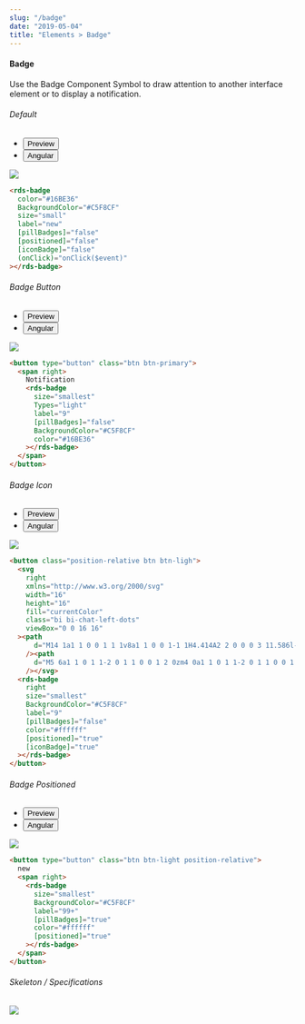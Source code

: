 ```yaml
---
slug: "/badge"
date: "2019-05-04"
title: "Elements > Badge"
---
```



<!-- CSS only -->
<link href="https://cdn.jsdelivr.net/npm/bootstrap@5.1.3/dist/css/bootstrap.min.css" rel="stylesheet" integrity="sha384-1BmE4kWBq78iYhFldvKuhfTAU6auU8tT94WrHftjDbrCEXSU1oBoqyl2QvZ6jIW3" crossorigin="anonymous">
<link rel="stylesheet" href="../../../../../../../raaghu/src/assets/css/style-elements.css">
<link rel="stylesheet" href="../../../../../../../raaghu/src/assets/css/main.css">

#### Badge

<p class="checkbox-def">Use the Badge Component Symbol to draw attention to another interface element or to display a notification.</p>

<!-- Basic Example -->
<section class="py-4">
    <h6>Default</h6>
    <div class="py-3">
      <div class="cust-tabs">
        <ul class="nav nav-tabs" id="myTab" role="tablist">
          <li class="nav-item" role="presentation">
            <button class="nav-link active" id="PreviewBasic-tab" data-bs-toggle="tab" data-bs-target="#PreviewBasic" type="button" role="tab" aria-controls="PreviewBasic" aria-selected="true">Preview </button>
          </li>
          <li class="nav-item" role="presentation">
            <button class="nav-link" id="AngularBasic-tab" data-bs-toggle="tab" data-bs-target="#AngularBasic" type="button" role="tab" aria-controls="AngularBasic" aria-selected="false"><i class="bi bi-code-slash" style="font-size:1.0rem"></i>Angular</button>
          </li>
        </ul>
      </div>
      <div class="tab-content card border" id="myTabContent">
        <div class="tab-pane fade show active" id="PreviewBasic" role="tabpanel" aria-labelledby="PreviewBasic-tab">
          <div class="contents  p-5">
            <div class="row">
              <div class="col-12">
        <img src="/images/badge-basic.png" class="img-fluid">
          </div>
            </div>
          </div>
        </div>
        <div class="tab-pane fade show" id="AngularBasic" role="tabpanel" aria-labelledby="AngularBasic-tab">
          <div class="contents ">
<div class="row text-white m-0 p-4">

```html
<rds-badge
  color="#16BE36"
  BackgroundColor="#C5F8CF"
  size="small"
  label="new"
  [pillBadges]="false"
  [positioned]="false"
  [iconBadge]="false"
  (onClick)="onClick($event)"
></rds-badge>
```

</div>
          </div>
        </div>
      </div>
    </div>
  </section>
<section class="py-4">
    <h6>Badge Button</h6>
    <div class="py-3">
      <div class="cust-tabs">
        <ul class="nav nav-tabs" id="myTab" role="tablist">
          <li class="nav-item" role="presentation">
            <button class="nav-link active" id="PreviewButton-tab" data-bs-toggle="tab" data-bs-target="#PreviewButton" type="button" role="tab" aria-controls="PreviewButton" aria-selected="true">Preview </button>
          </li>
          <li class="nav-item" role="presentation">
            <button class="nav-link" id="AngularButton-tab" data-bs-toggle="tab" data-bs-target="#AngularButton" type="button" role="tab" aria-controls="AngularButton" aria-selected="false"><i class="bi bi-code-slash" style="font-size:1.0rem"></i>Angular</button>
          </li>
        </ul>
      </div>
      <div class="tab-content card border" id="myTabContent">
        <div class="tab-pane fade show active" id="PreviewButton" role="tabpanel" aria-labelledby="PreviewButton-tab">
          <div class="contents bg-light p-5">
            <div class="row">
              <div class="col-12">
                <img src="/images/badge-as-button.png" class="img-fluid">                               
                  </div>
            </div>
          </div>
        </div>
        <div class="tab-pane fade show" id="AngularButton" role="tabpanel" aria-labelledby="AngularButton-tab">
          <div class="contents bg-code">
<div class="row m-0">

```html
<button type="button" class="btn btn-primary">
  <span right>
    Notification
    <rds-badge
      size="smallest"
      Types="light"
      label="9"
      [pillBadges]="false"
      BackgroundColor="#C5F8CF"
      color="#16BE36"
    ></rds-badge>
  </span>
</button>
```

</div>
          </div>
        </div>
      </div>
    </div>
  </section>

<section class="py-4">
    <h6>Badge Icon</h6>
    <div class="py-3">
      <div class="cust-tabs">
        <ul class="nav nav-tabs" id="myTab" role="tablist">
          <li class="nav-item" role="presentation">
            <button class="nav-link active" id="PreviewIcon-tab" data-bs-toggle="tab" data-bs-target="#PreviewIcon" type="button" role="tab" aria-controls="PreviewIcon" aria-selected="true">Preview </button>
          </li>
          <li class="nav-item" role="presentation">
            <button class="nav-link" id="AngularIcon-tab" data-bs-toggle="tab" data-bs-target="#AngularIcon" type="button" role="tab" aria-controls="AngularIcon" aria-selected="false"><i class="bi bi-code-slash" style="font-size:1.0rem"></i>Angular</button>
          </li>
        </ul>
      </div>
      <div class="tab-content card border" id="myTabContent">
        <div class="tab-pane fade show active" id="PreviewIcon" role="tabpanel" aria-labelledby="PreviewIcon-tab">
          <div class="contents bg-light p-5">
            <div class="row">
              <div class="col-12">
                      <img src="/images/badge-with-icon.png" class="img-fluid">                          
                </div>
            </div>
          </div>
        </div>
        <div class="tab-pane fade show" id="AngularIcon" role="tabpanel" aria-labelledby="AngularIcon-tab">
          <div class="contents bg-light">
<div class="row  text-white m-0 p-4">

```html
<button class="position-relative btn btn-ligh">
  <svg
    right
    xmlns="http://www.w3.org/2000/svg"
    width="16"
    height="16"
    fill="currentColor"
    class="bi bi-chat-left-dots"
    viewBox="0 0 16 16"
  ><path
      d="M14 1a1 1 0 0 1 1 1v8a1 1 0 0 1-1 1H4.414A2 2 0 0 0 3 11.586l-2 2V2a1 1 0 0 1 1-1h12zM2 0a2 2 0 0 0-2 2v12.793a.5.5 0 0 0 .854.353l2.853-2.853A1 1 0 0 1 4.414 12H14a2 2 0 0 0 2-2V2a2 2 0 0 0-2-2H2z"
    /><path
      d="M5 6a1 1 0 1 1-2 0 1 1 0 0 1 2 0zm4 0a1 1 0 1 1-2 0 1 1 0 0 1 2 0zm4 0a1 1 0 1 1-2 0 1 1 0 0 1 2 0z"
    /></svg>
  <rds-badge
    right
    size="smallest"
    BackgroundColor="#C5F8CF"
    label="9"
    [pillBadges]="false"
    color="#ffffff"
    [positioned]="true"
    [iconBadge]="true"
  ></rds-badge>
</button>
```

</div>
          </div>
        </div>
      </div>
    </div>
  </section>

<section class="py-4">
    <h6>Badge Positioned</h6>
    <div class="py-3">
      <div class="cust-tabs">
        <ul class="nav nav-tabs" id="myTab" role="tablist">
          <li class="nav-item" role="presentation">
            <button class="nav-link active" id="PreviewPositioned-tab" data-bs-toggle="tab" data-bs-target="#PreviewPositioned" type="button" role="tab" aria-controls="PreviewPositioned" aria-selected="true">Preview </button>
          </li>
          <li class="nav-item" role="presentation">
            <button class="nav-link" id="AngularPositioned-tab" data-bs-toggle="tab" data-bs-target="#AngularPositioned" type="button" role="tab" aria-controls="AngularPositioned" aria-selected="false"><i class="bi bi-code-slash" style="font-size:1.0rem"></i>Angular</button>
          </li>
        </ul>
      </div>
      <div class="tab-content card border" id="myTabContent">
        <div class="tab-pane fade show active" id="PreviewPositioned" role="tabpanel" aria-labelledby="PreviewPositioned-tab">
          <div class="contents bg-light p-5">
            <div class="row">
              <div class="col-12">
                  <img src="/images/badge-with-position.png" class="img-fluid">
                                             </div>
            </div>
          </div>
        </div>
        <div class="tab-pane fade show" id="AngularPositioned" role="tabpanel" aria-labelledby="AngularPositioned-tab">
          <div class="contents bg-light">
<div class="row  text-white m-0 p-4">

```html
<button type="button" class="btn btn-light position-relative">
  new
  <span right>
    <rds-badge
      size="smallest"
      BackgroundColor="#C5F8CF"
      label="99+"
      [pillBadges]="true"
      color="#ffffff"
      [positioned]="true"
    ></rds-badge>
  </span>
</button>
```

</div>
          </div>
        </div>
      </div>
    </div>
  </section>



<div class="py-4">
<!-- Skeleton / Specifications -->

###### Skeleton / Specifications

<div class="py-3">
 <div class="card border p-5">
  <div class="row">
      <div class="col-md-12">
        <img src="/images/badge-skeleto.png" class="img-fluid">
     </div>
   </div>
   </div>
 </div>
</div>


<!-- JavaScript Bundle with Popper -->
<script src="https://cdn.jsdelivr.net/npm/bootstrap@5.1.3/dist/js/bootstrap.bundle.min.js" integrity="sha384-ka7Sk0Gln4gmtz2MlQnikT1wXgYsOg+OMhuP+IlRH9sENBO0LRn5q+8nbTov4+1p" crossorigin="anonymous"></script>
